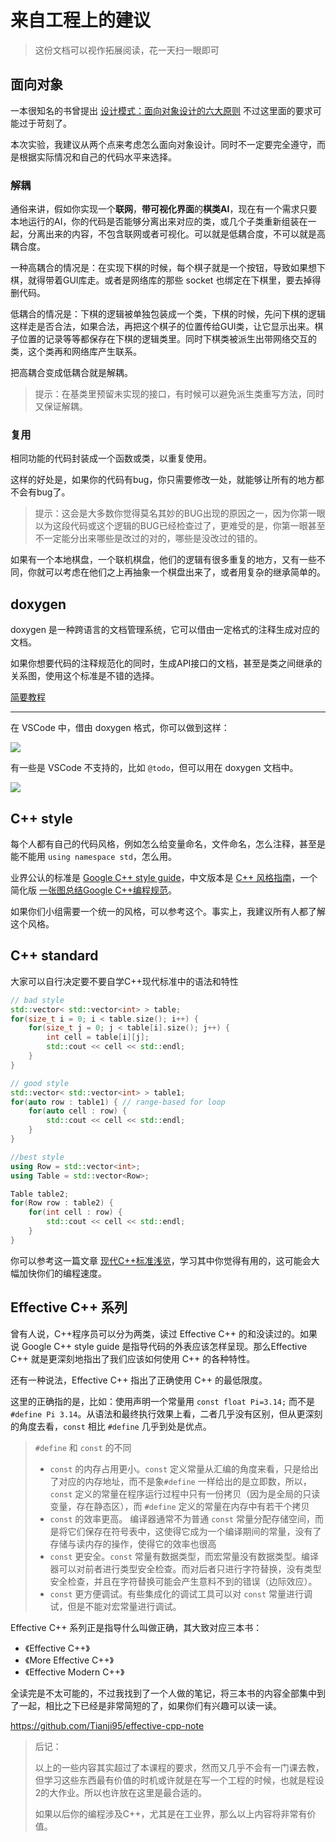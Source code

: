 # 来自工程上的建议

> 这份文档可以视作拓展阅读，花一天扫一眼即可

## 面向对象

一本很知名的书曾提出 [设计模式：面向对象设计的六大原则](https://www.cnblogs.com/yeya/p/10655760.html) 不过这里面的要求可能过于苛刻了。

本次实验，我建议从两个点来考虑怎么面向对象设计。同时不一定要完全遵守，而是根据实际情况和自己的代码水平来选择。

### 解耦

通俗来讲，假如你实现一个**联网**，**带可视化界面**的**棋类AI**，现在有一个需求只要本地运行的AI，你的代码是否能够分离出来对应的类，或几个子类重新组装在一起，分离出来的内容，不包含联网或者可视化。可以就是低耦合度，不可以就是高耦合度。

一种高耦合的情况是：在实现下棋的时候，每个棋子就是一个按钮，导致如果想下棋，就得带着GUI库走。或者是网络库的那些 socket 也绑定在下棋里，要去掉得删代码。

低耦合的情况是：下棋的逻辑被单独包装成一个类，下棋的时候，先问下棋的逻辑这样走是否合法，如果合法，再把这个棋子的位置传给GUI类，让它显示出来。棋子位置的记录等等都保存在下棋的逻辑类里。同时下棋类被派生出带网络交互的类，这个类再和网络库产生联系。

把高耦合变成低耦合就是解耦。

> 提示：在基类里预留未实现的接口，有时候可以避免派生类重写方法，同时又保证解耦。

### 复用

相同功能的代码封装成一个函数或类，以重复使用。

这样的好处是，如果你的代码有bug，你只需要修改一处，就能够让所有的地方都不会有bug了。

> 提示：这会是大多数你觉得莫名其妙的BUG出现的原因之一，因为你第一眼以为这段代码或这个逻辑的BUG已经检查过了，更难受的是，你第一眼甚至不一定能分出来哪些是改过的对的，哪些是没改过的错的。

如果有一个本地棋盘，一个联机棋盘，他们的逻辑有很多重复的地方，又有一些不同，你就可以考虑在他们之上再抽象一个棋盘出来了，或者用复杂的继承简单的。

## doxygen

doxygen 是一种跨语言的文档管理系统，它可以借由一定格式的注释生成对应的文档。

如果你想要代码的注释规范化的同时，生成API接口的文档，甚至是类之间继承的关系图，使用这个标准是不错的选择。

[简要教程](https://zhuanlan.zhihu.com/p/510925324)

---

在 VSCode 中，借由 doxygen 格式，你可以做到这样：

![](imgs/doxygen.png)

有一些是 VSCode 不支持的，比如 `@todo`，但可以用在 doxygen 文档中。

![](imgs/doxygen-doc.png)

## C++ style

每个人都有自己的代码风格，例如怎么给变量命名，文件命名，怎么注释，甚至是能不能用 `using namespace std`，怎么用。

业界公认的标准是 [Google C++ style guide](https://google.github.io/styleguide/cppguide.html)，中文版本是 [C++ 风格指南](https://zh-google-styleguide.readthedocs.io/en/latest/google-cpp-styleguide/contents/)，一个简化版 [一张图总结Google C++编程规范](https://blog.csdn.net/zyy617532750/article/details/81264648)。

如果你们小组需要一个统一的风格，可以参考这个。事实上，我建议所有人都了解这个风格。

## C++ standard

大家可以自行决定要不要自学C++现代标准中的语法和特性

```cpp
// bad style
std::vector< std::vector<int> > table;
for(size_t i = 0; i < table.size(); i++) {
    for(size_t j = 0; j < table[i].size(); j++) {
        int cell = table[i][j];
        std::cout << cell << std::endl;
    }
}

// good style
std::vector< std::vector<int> > table1;
for(auto row : table1) { // range-based for loop
    for(auto cell : row) {
        std::cout << cell << std::endl;
    }
}

//best style
using Row = std::vector<int>;
using Table = std::vector<Row>;

Table table2;
for(Row row : table2) {
    for(int cell : row) {
        std::cout << cell << std::endl;
    }
}
```

你可以参考这一篇文章 [现代C++标准浅览](https://zhuanlan.zhihu.com/p/595888665)，学习其中你觉得有用的，这可能会大幅加快你们的编程速度。

## Effective C++ 系列

曾有人说，C++程序员可以分为两类，读过 Effective C++ 的和没读过的。如果说 Google C++ style guide 是指导代码的外表应该怎样呈现。那么Effective C++ 就是更深刻地指出了我们应该如何使用 C++ 的各种特性。

还有一种说法，Effective C++ 指出了正确使用 C++ 的最低限度。

这里的正确指的是，比如：使用声明一个常量用 `const float Pi=3.14;` 而不是 `#define Pi 3.14`。从语法和最终执行效果上看，二者几乎没有区别，但从更深刻的角度去看，`const` 相比 `#define` 几乎到处是优点。

> `#define` 和 `const` 的不同
> - `const` 的内存占用更小。`const` 定义常量从汇编的角度来看，只是给出了对应的内存地址，而不是象`#define` 一样给出的是立即数，所以，`const` 定义的常量在程序运行过程中只有一份拷贝（因为是全局的只读变量，存在静态区），而 `#define` 定义的常量在内存中有若干个拷贝
> - `const` 的效率更高。 编译器通常不为普通 `const` 常量分配存储空间，而是将它们保存在符号表中，这使得它成为一个编译期间的常量，没有了存储与读内存的操作，使得它的效率也很高
> - `const` 更安全。`const` 常量有数据类型，而宏常量没有数据类型。编译器可以对前者进行类型安全检查。而对后者只进行字符替换，没有类型安全检查，并且在字符替换可能会产生意料不到的错误（边际效应）。
> - `const` 更方便调试。有些集成化的调试工具可以对 `const` 常量进行调试，但是不能对宏常量进行调试。

Effective C++ 系列正是指导什么叫做正确，其大致对应三本书：

- 《Effective C++》
- 《More Effective C++》
- 《Effective Modern C++》

全读完是不太可能的，不过我找到了一个人做的笔记，将三本书的内容全部集中到了一起，相比之下已经是非常简短的了，如果你们有兴趣可以读一读。

https://github.com/Tianji95/effective-cpp-note


> 后记：
> 
> 以上的一些内容其实超过了本课程的要求，然而又几乎不会有一门课去教，但学习这些东西最有价值的时机或许就是在写一个工程的时候，也就是程设2的大作业。所以也许放在这里是最合适的。
>
> 如果以后你的编程涉及C++，尤其是在工业界，那么以上内容将非常有价值。